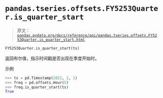 # `pandas.tseries.offsets.FY5253Quarter.is_quarter_start`

> 原文：[`pandas.pydata.org/docs/reference/api/pandas.tseries.offsets.FY5253Quarter.is_quarter_start.html`](https://pandas.pydata.org/docs/reference/api/pandas.tseries.offsets.FY5253Quarter.is_quarter_start.html)

```py
FY5253Quarter.is_quarter_start(ts)
```

返回布尔值，指示时间戳是否出现在季度开始时。

示例

```py
>>> ts = pd.Timestamp(2022, 1, 1)
>>> freq = pd.offsets.Hour(5)
>>> freq.is_quarter_start(ts)
True 
```
